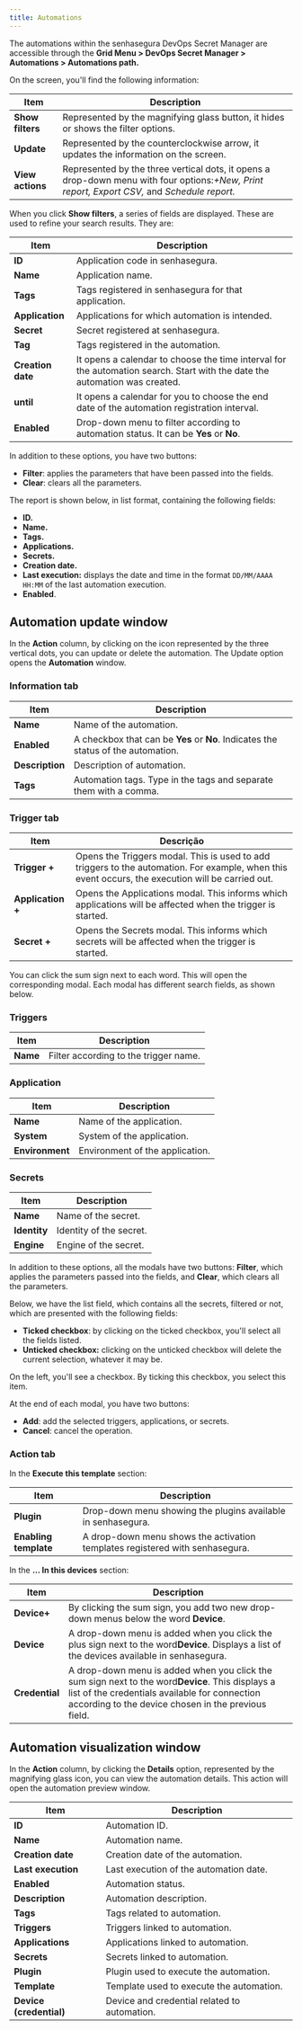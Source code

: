 ```yaml
---
title: Automations
---
```


The automations within the senhasegura DevOps Secret Manager are accessible through the **Grid Menu > DevOps Secret Manager > Automations > Automations path.**

On the screen, you'll find the following information:

| Item                   | Description                                                                                                                                     |
| ---------------------- | ----------------------------------------------------------------------------------------------------------------------------------------------- |
| **Show filters** | Represented by the magnifying glass button, it hides or shows the filter options.                                                               |
| **Update**       | Represented by the counterclockwise arrow, it updates the information on the screen.                                                            |
| **View actions** | Represented by the three vertical dots, it opens a drop-down menu with four options:*+New, Print report, Export CSV,* and *Schedule report.* |

When you click **Show filters**, a series of fields are displayed. These are used to refine your search results. They are:

| Item                    | Description                                                                                                                |
| ----------------------- | -------------------------------------------------------------------------------------------------------------------------- |
| **ID**            | Application code in senhasegura.                                                                                           |
| **Name**          | Application name.                                                                                                          |
| **Tags**          | Tags registered in senhasegura for that application.                                                                       |
| **Application**   | Applications for which automation is intended.                                                                             |
| **Secret**        | Secret registered at senhasegura.                                                                                          |
| **Tag**           | Tags registered in the automation.                                                                                         |
| **Creation date** | It opens a calendar to choose the time interval for the automation search. Start with the date the automation was created. |
| **until**         | It opens a calendar for you to choose the end date of the automation registration interval.                                |
| **Enabled**       | Drop-down menu to filter according to automation status. It can be **Yes** or **No**.                                    |

In addition to these options, you have two buttons:

* **Filter**: applies the parameters that have been passed into the fields.
* **Clear**: clears all the parameters.

The report is shown below, in list format, containing the following fields:

* **ID.**
* **Name.**
* **Tags.**
* **Applications.**
* **Secrets.**
* **Creation date.**
* **Last execution:** displays the date and time in the format `DD/MM/AAAA HH:MM` of the last automation execution.
* **Enabled**.

## Automation update window

In the **Action** column, by clicking on the icon represented by the three vertical dots, you can update or delete the automation. The Update option opens the **Automation** window.

### Information tab

| Item                  | Description                                                                         |
| --------------------- | ----------------------------------------------------------------------------------- |
| **Name**        | Name of the automation.                                                             |
| **Enabled**     | A checkbox that can be **Yes** or **No**. Indicates the status of the automation. |
| **Description** | Description of automation.                                                          |
| **Tags**        | Automation tags. Type in the tags and separate them with a comma.                   |

### Trigger tab

| Item               | Descrição                                                                                                                                       |
| ------------------ | ------------------------------------------------------------------------------------------------------------------------------------------------- |
| **Trigger +**     | Opens the Triggers modal. This is used to add triggers to the automation. For example, when this event occurs, the execution will be carried out. |
| **Application +** | Opens the Applications modal. This informs which applications will be affected when the trigger is started.                                       |
| **Secret +**      | Opens the Secrets modal. This informs which secrets will be affected when the trigger is started.                                                 |

You can click the sum sign next to each word. This will open the corresponding modal. Each modal has different search fields, as shown below.

### Triggers

| Item      | Description                           |
| --------- | ------------------------------------- |
| **Name** | Filter according to the trigger name. |

### Application

| Item             | Description                     |
| ---------------- | ------------------------------- |
| **Name**        | Name of the application.        |
| **System**      | System of the application.      |
| **Environment** | Environment of the application. |

### Secrets

| Item          | Description             |
| ------------- | ----------------------- |
| **Name**     | Name of the secret.     |
| **Identity** | Identity of the secret. |
| **Engine**   | Engine of the secret.   |

In addition to these options, all the modals have two buttons: **Filter**, which applies the parameters passed into the fields, and **Clear**, which clears all the parameters.

Below, we have the list field, which contains all the secrets, filtered or not, which are presented with the following fields:

* **Ticked checkbox**: by clicking on the ticked checkbox, you'll select all the fields listed.
* **Unticked checkbox:** clicking on the unticked checkbox will delete the current selection, whatever it may be.

On the left, you'll see a checkbox. By ticking this checkbox, you select this item.

At the end of each modal, you have two buttons:

* **Add**: add the selected triggers, applications, or secrets.
* **Cancel**: cancel the operation.

### Action tab

In the **Execute this template** section:

| Item                   | Description                                                                  |
| ---------------------- | ---------------------------------------------------------------------------- |
| **Plugin**            | Drop-down menu showing the plugins available in senhasegura.                 |
| **Enabling template** | A drop-down menu shows the activation templates registered with senhasegura. |

In the **... In this devices** section:

| Item                 | Description                                                                                                                                                                                                    |
| -------------------- | -------------------------------------------------------------------------------------------------------------------------------------------------------------------------------------------------------------- |
| **Device+**    | By clicking the sum sign, you add two new drop-down menus below the word **Device**.                                                                                                                    |
| **Device**     | A drop-down menu is added when you click the plus sign next to the word**Device**. Displays a list of the devices available in senhasegura.                                                              |
| **Credential** | A drop-down menu is added when you click the sum sign next to the word**Device**. This displays a list of the credentials available for connection according to the device chosen in the previous field. |

## Automation visualization window

In the **Action** column, by clicking the **Details** option, represented by the magnifying glass icon, you can view the automation details. This action will open the automation preview window.

| Item                     | Description                                  |
| ------------------------ | -------------------------------------------- |
| **ID**                  | Automation ID.                               |
| **Name**                | Automation name.                             |
| **Creation date**       | Creation date of the automation.             |
| **Last execution**      | Last execution of the automation date.       |
| **Enabled**             | Automation status.                           |
| **Description**         | Automation description.                      |
| **Tags**                | Tags related to automation.                  |
| **Triggers**            | Triggers linked to automation.               |
| **Applications**        | Applications linked to automation.           |
| **Secrets**             | Secrets linked to automation.                |
| **Plugin**              | Plugin used to execute the automation.       |
| **Template**            | Template used to execute the automation.     |
| **Device (credential)** | Device and credential related to automation. |
